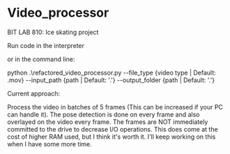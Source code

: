 # Video_processor
BIT LAB 810: Ice skating project

Run code in the interpreter 

or in the command line:

python .\refactored_video_processor.py --file_type {video type | Default: .mov} --input_path {path | Default: '.'} --output_folder {path | Default: '.'}


Current approach:

Process the video in batches of 5 frames (This can be increased if your PC can handle it). The pose detection is done on every frame and also overlayed on the video every frame. The frames are NOT immediately committed to the drive to decrease I/O operations. This does come at the cost of higher RAM used, but I think it's worth it. I'll keep working on this when I have some more time.
